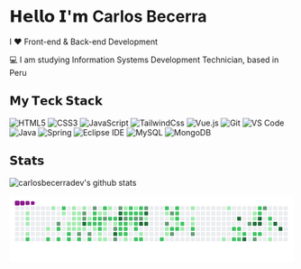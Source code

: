# 𝗛𝗲𝗹𝗹𝗼 𝗜'𝗺 Carlos Becerra

I ❤️ Front-end & Back-end Development

:computer: I am studying Information Systems Development Technician, based in Peru

## 𝗠𝘆 𝗧𝗲𝗰𝗸 𝗦𝘁𝗮𝗰𝗸

![HTML5](https://img.shields.io/badge/-HTML5-%23E44D27?style=flat-square&logo=html5&logoColor=ffffff)
![CSS3](https://img.shields.io/badge/-CSS3-%231572B6?style=flat-square&logo=css3)
![JavaScript](https://img.shields.io/badge/-JavaScript-%23F7DF1C?style=flat-square&logo=javascript&logoColor=000000&labelColor=%23F7DF1C&color=%23FFCE5A)
![TailwindCss](https://img.shields.io/badge/-TailwindCss-%231a202c?style=flat-square&logo=tailwind-css)
![Vue.js](https://img.shields.io/badge/-Vue.js-%232c3e50?style=flat-square&logo=Vue.js)
![Git](https://img.shields.io/badge/-Git-%23F05032?style=flat-square&logo=git&logoColor=%23ffffff)
![VS Code](https://img.shields.io/badge/-VSCode-%23007ACC?style=flat-square&logo=visual-studio-code)
![Java](https://img.shields.io/badge/-Java-FC2019?style=flat-square&logo=java)
![Spring](https://img.shields.io/badge/-Spring-121212?style=flat-square&logo=spring)
![Eclipse IDE](https://img.shields.io/badge/-Eclipse-2c2256?style=flat-square&logo=eclipse)
![MySQL](https://img.shields.io/badge/-MySQL-4479a1?style=flat-square&logo=mysql&labelColor=ffffff)
![MongoDB](https://img.shields.io/badge/-MongoDB-222222?style=flat-square&logo=Mongodb)


## 𝗦𝘁𝗮𝘁𝘀

![carlosbecerradev's github stats](https://github-readme-stats.vercel.app/api?username=carlosbecerradev&show_icons=true&theme=dracula)



![snake gif](https://github.com/carlosbecerradev/carlosbecerradev/blob/output/github-contribution-grid-snake.gif)
